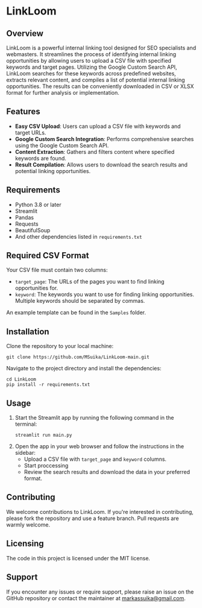 
# LinkLoom

## Overview
LinkLoom is a powerful internal linking tool designed for SEO specialists and webmasters. It streamlines the process of identifying internal linking opportunities by allowing users to upload a CSV file with specified keywords and target pages. Utilizing the Google Custom Search API, LinkLoom searches for these keywords across predefined websites, extracts relevant content, and compiles a list of potential internal linking opportunities. The results can be conveniently downloaded in CSV or XLSX format for further analysis or implementation.

## Features
- **Easy CSV Upload**: Users can upload a CSV file with keywords and target URLs.
- **Google Custom Search Integration**: Performs comprehensive searches using the Google Custom Search API.
- **Content Extraction**: Gathers and filters content where specified keywords are found.
- **Result Compilation**: Allows users to download the search results and potential linking opportunities.

## Requirements
- Python 3.8 or later
- Streamlit
- Pandas
- Requests
- BeautifulSoup
- And other dependencies listed in `requirements.txt`

## Required CSV Format

Your CSV file must contain two columns:
- `target_page`: The URLs of the pages you want to find linking opportunities for.
- `keyword`: The keywords you want to use for finding linking opportunities. Multiple keywords should be separated by commas.

An example template can be found in the `Samples` folder.

## Installation
Clone the repository to your local machine:
```
git clone https://github.com/MSuika/LinkLoom-main.git
```
Navigate to the project directory and install the dependencies:
```
cd LinkLoom
pip install -r requirements.txt
```

## Usage
1. Start the Streamlit app by running the following command in the terminal:
    ```
    streamlit run main.py
    ```
2. Open the app in your web browser and follow the instructions in the sidebar:
    - Upload a CSV file with `target_page` and `keyword` columns.
    - Start proccessing
    - Review the search results and download the data in your preferred format.

## Contributing

We welcome contributions to LinkLoom. If you're interested in contributing, please fork the repository and use a feature branch. Pull requests are warmly welcome.

## Licensing

The code in this project is licensed under the MIT license.

## Support

If you encounter any issues or require support, please raise an issue on the GitHub repository or contact the maintainer at [markassuika@gmail.com](mailto:markassuika@gmail.com).
